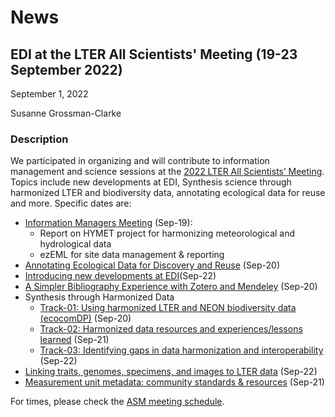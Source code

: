 # News

## EDI at the LTER All Scientists' Meeting (19-23 September 2022)

September 1, 2022

Susanne Grossman-Clarke

### Description

We participated in organizing and will contribute to information management and science sessions at the [2022 LTER All Scientists’ Meeting](https://lternet.edu/2022-all-scientists-meeting/). Topics include new developments at EDI, Synthesis science through harmonized LTER and biodiversity data, annotating ecological data for reuse and more. Specific dates are:

* [Information Managers Meeting](https://2022lterasm.sched.com/event/13sT4/information-managers-meeting) (Sep-19):
   * Report on HYMET project for harmonizing meteorological and hydrological data
   * ezEML for site data management & reporting
* [Annotating Ecological Data for Discovery and Reuse](https://2022lterasm.sched.com/event/1356o/annotating-ecological-data-for-discovery-and-reuse) (Sep-20)
* [Introducing new developments at EDI](https://2022lterasm.sched.com/event/13573/introducing-new-developments-at-edi)(Sep-22)
* [A Simpler Bibliography Experience with Zotero and Mendeley](https://2022lterasm.sched.com/event/13584/a-simpler-bibliography-experience-with-zotero-and-mendeley) (Sep-20)
* Synthesis through Harmonized Data
   * [Track-01: Using harmonized LTER and NEON biodiversity data (ecocomDP)](https://2022lterasm.sched.com/event/1355k/synthesis-through-harmonized-data-track-01-using-harmonized-lter-and-neon-biodiversity-data-ecocomdp) (Sep-20)
   * [Track-02: Harmonized data resources and experiences/lessons learned](https://2022lterasm.sched.com/event/1355n/synthesis-through-harmonized-data-track-02-harmonized-data-resources-and-experienceslessons-learned) (Sep-21)
   * [Track-03: Identifying gaps in data harmonization and interoperability](https://2022lterasm.sched.com/event/1355q/synthesis-through-harmonized-data-track-03-identifying-gaps-in-data-harmonization-and-interoperability) (Sep-22)
* [Linking traits, genomes, specimens, and images to LTER data](https://2022lterasm.sched.com/event/1357I/linking-traits-genomes-specimens-and-images-to-lter-data) (Sep-22)
* [Measurement unit metadata: community standards & resources](https://2022lterasm.sched.com/event/1358M/measurement-unit-metadata-community-standards-resources) (Sep-21)

For times, please check the [ASM meeting schedule](https://2022lterasm.sched.com/).

<!-- News -->
